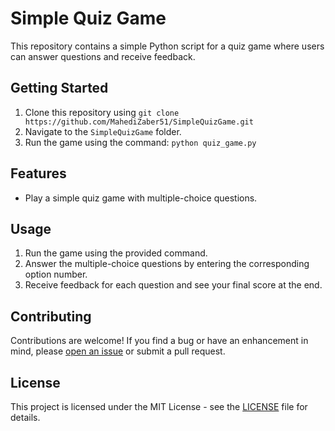 # Simple Quiz Game

This repository contains a simple Python script for a quiz game where users can answer questions and receive feedback.

## Getting Started

1. Clone this repository using `git clone https://github.com/MahediZaber51/SimpleQuizGame.git`
2. Navigate to the `SimpleQuizGame` folder.
3. Run the game using the command: `python quiz_game.py`

## Features

- Play a simple quiz game with multiple-choice questions.

## Usage

1. Run the game using the provided command.
2. Answer the multiple-choice questions by entering the corresponding option number.
3. Receive feedback for each question and see your final score at the end.

## Contributing

Contributions are welcome! If you find a bug or have an enhancement in mind, please [open an issue](https://github.com/MahediZaber51/SimpleQuizGame/issues) or submit a pull request.

## License

This project is licensed under the MIT License - see the [LICENSE](LICENSE) file for details.
